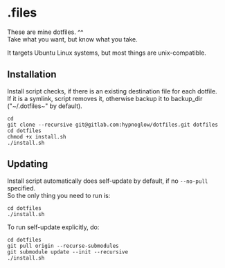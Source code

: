 # .files

These are mine dotfiles. ^^  
Take what you want, but know what you take.

It targets Ubuntu Linux systems, but most things are unix-compatible.

## Installation

Install script checks, if there is an existing destination file for each dotfile.  
If it is a symlink, script removes it, otherwise backup it to backup_dir ("~/.dotfiles~" by default).
    
    cd
    git clone --recursive git@gitlab.com:hypnoglow/dotfiles.git dotfiles
    cd dotfiles
    chmod +x install.sh
    ./install.sh

## Updating

Install script automatically does self-update by default, if no `--no-pull` specified.  
So the only thing you need to run is:

    cd dotfiles
    ./install.sh

To run self-update explicitly, do:

    cd dotfiles
    git pull origin --recurse-submodules
    git submodule update --init --recursive
    ./install.sh
